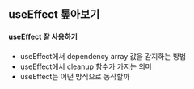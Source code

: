 ## useEffect 톺아보기

#### useEffect 잘 사용하기

- useEffect에서 dependency array 값을 감지하는 방법
- useEffect에서 cleanup 함수가 가지는 의미
- useEffect는 어떤 방식으로 동작할까

<br />
<br />
